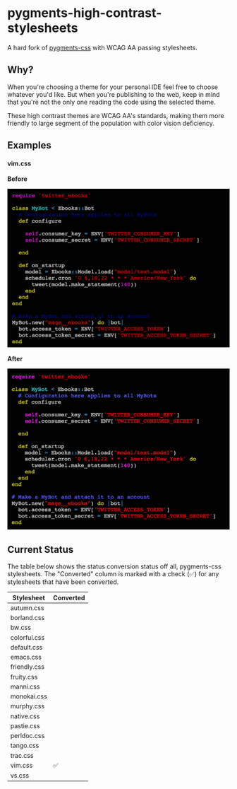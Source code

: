 # pygments-high-contrast-stylesheets

A hard fork of [pygments-css](https://github.com/richleland/pygments-css) with WCAG AA passing stylesheets.

## Why?

When you're choosing a theme for your personal IDE feel free to choose whatever you'd like. But when you're publishing to the web, keep in mind that you're not the only one reading the code using the selected theme.

These high contrast themes are WCAG AA's standards, making them more friendly to large segment of the population with color vision deficiency.

## Examples

#### vim.css

**Before**

![](screenshots/vim-before.png)

**After**

![](screenshots/vim-after.png)

## Current Status

The table below shows the status conversion status off all, pygments-css stylesheets. The "Converted" column is marked with a check (✅) for any stylesheets that have been converted.

|Stylesheet|Converted|
|---|---|
|autumn.css||
|borland.css||
|bw.css||
|colorful.css||
|default.css||
|emacs.css||
|friendly.css||
|fruity.css||
|manni.css||
|monokai.css||
|murphy.css||
|native.css||
|pastie.css||
|perldoc.css||
|tango.css||
|trac.css||
|vim.css|✅|
|vs.css||